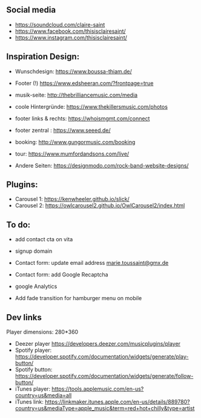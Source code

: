 ## Social media

- https://soundcloud.com/claire-saint
- https://www.facebook.com/thisisclairesaint/
- https://www.instagram.com/thisisclairesaint/

## Inspiration Design:

- Wunschdesign: https://www.boussa-thiam.de/
- Footer (!) https://www.edsheeran.com/?frontpage=true
- musik-seite: http://thebrilliancemusic.com/media

- coole Hintergründe: https://www.thekillersmusic.com/photos
- footer links & rechts: https://whoismgmt.com/connect
- footer zentral : https://www.seeed.de/
- booking: http://www.gungormusic.com/booking
- tour: https://www.mumfordandsons.com/live/
- Andere Seiten: https://designmodo.com/rock-band-website-designs/

## Plugins:

- Carousel 1: https://kenwheeler.github.io/slick/
- Carousel 2: https://owlcarousel2.github.io/OwlCarousel2/index.html

## To do:

- add contact cta on vita

- signup domain
- Contact form: update email address marie.toussaint@gmx.de
- Contact form: add Google Recaptcha
- google Analytics
- Add fade transition for hamburger menu on mobile

## Dev links

Player dimensions: 280*360

- Deezer player https://developers.deezer.com/musicplugins/player
- Spotify player: https://developer.spotify.com/documentation/widgets/generate/play-button/
- Spotify button: https://developer.spotify.com/documentation/widgets/generate/follow-button/
- iTunes player: https://tools.applemusic.com/en-us?country=us&media=all
- iTunes link: https://linkmaker.itunes.apple.com/en-us/details/889780?country=us&mediaType=apple_music&term=red+hot+chilly&type=artist
